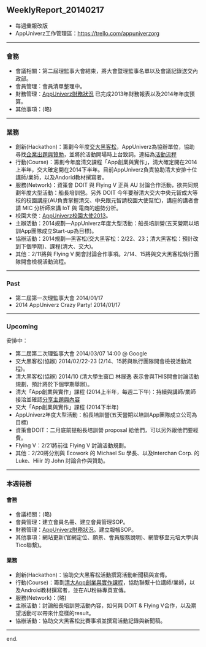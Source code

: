 ## WeeklyReport_20140217

* 每週彙報改版
* AppUniverz工作管理區：https://trello.com/appuniverzorg

----------------------------
### 會務
* 會議相關：第二屆理監事大會結束，將大會暨理監事名單以及會議記錄送交內政部。
* 會員管理：會員清單整理中。
* 財務管理：[AppUniverz財務狀況](http://bit.ly/AU-Finance) 已完成2013年財務報表以及2014年年度預算。
* 其他事項：(略)

----------------------------
### 業務
* 創新(Hackathon)：籌劃今年度[交大黑客松](http://hackathon.nctu.edu.tw/)，AppUniverz為協辦單位，協助尋找[企業出題與贊助](http://bit.ly/1gFNOzD )，並將於活動開場時上台致詞。連結為[活動流程](http://hackathon.nctu.edu.tw/flow.html)
* 行動(Course)：籌劃今年度清交課程「App創業與實作」，清大確定開在2014上半年，交大確定開在2014下半年。目前AppUniverz負責協助清大安排十位講師/業師，以及Andorid教材撰寫者。
* 服務(Network)：資策會 DOIT 與 Flying V 正與 AU 討論合作活動，欲共同規劃年度大型活動：船長培訓營。另外 DOIT 今年要辦清大交大中央元智成大等校的校園講座(AU負責掌握清交、中央跟元智請校園大使幫忙)，講座的講者會請 MIC 分析師來講 IoT 與 電商的趨勢分析。
* 校園大使：[AppUniverz校園大使2013](https://aucampus2013.hackpad.com/)。
* 主辦活動：2014規劃—AppUniverz年度大型活動：船長培訓營(五天營期以培訓App團隊成立Start-up為目標)。
* 協辦活動：2014規劃—黑客松(交大黑客松：2/22、23；清大黑客松：預計改到下個學期)、課程(清大、交大)。
* 其他：2/11將與 Flying V 開會討論合作事項。2/14、15將與交大黑客松執行團隊開會檢視活動流程。

----------------------------
### Past

* 第二屆第一次理監事大會 2014/01/17 
* 2014 AppUniverz Crazy Party! 2014/01/17 

----------------------------
### Upcoming 

安排中：

* 第二屆第二次理監事大會 2014/03/07  14:00 @ Google
* 交大黑客松(協辦) 2014/02/22-23 (2/14、15將與執行團隊開會檢視活動流程)。
* 清大黑客松(協辦) 2014/10 (清大學生窗口 林展逸 表示會與THIS開會討論活動規劃，預計將於下個學期舉辦)。
* 清大「App創業與實作」課程 (2014上半年，每週二下午)：持續與講師/業師接洽並確認[分享主題與內容](http://bit.ly/1fAvjcR)
* 交大「App創業與實作」課程 (2014下半年)
* AppUniverz年度大型活動：船長培訓營(五天營期以培訓App團隊成立公司為目標)
* 資策會DOIT：二月底前提船長培訓營 proposal 給他們，可以另外跟他們要經費。
* Flying V：2/21將前往 Flying V 討論活動規劃。
* 其他：2/20將分別與 Ecowork 的 Michael Su 學長、以及Interchan Corp. 的 Luke、Hiiir 的 John 討論合作與贊助。

----------------------------
### 本週待辦

#### 會務
* 會議相關：(略)
* 會員管理：建立會員名冊、建立會員管理SOP。
* 財務管理：[AppUniverz財務狀況](http://bit.ly/AU-Finance)。建立報帳SOP。
* 其他事項：網站更新(官網定位、願景、會員服務說明)、網管移至元培大學(與Tico聯繫)。

#### 業務
* 創新(Hackathon)：協助交大黑客松活動撰寫活動新聞稿與宣傳。
* 行動(Course)：籌劃[清大App創業與實作課程](http://bit.ly/1fAvjcR)，協助聯繫十位講師/業師，以及Android教材撰寫者，並在AU粉絲專頁宣傳。
* 服務(Network)：(略)
* 主辦活動：討論船長培訓營活動內容，如何與 DOIT & Flying V合作，以及期望活動可以帶來什麼樣的result。
* 協辦活動：協助交大黑客松比賽事項並撰寫活動記錄與新聞稿。

----------------------------
end.
